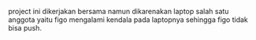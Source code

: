 project ini dikerjakan bersama namun dikarenakan laptop salah satu anggota yaitu figo mengalami kendala pada laptopnya sehingga figo tidak bisa push.